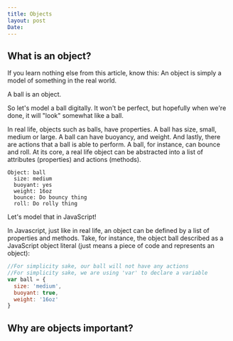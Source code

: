 ```yaml
---
title: Objects
layout: post
Date: 
---
```


## What is an object?

If you learn nothing else from this article, know this: An object is simply a model of something in the real world. 

A ball is an object. 

So let's model a ball digitally. It won't be perfect, but hopefully when we're done, it will "look" somewhat like a ball. 

In real life, objects such as balls, have properties. A ball has size, small, medium or large. A ball can have buoyancy, and weight. And lastly, there are actions that a ball is able to perform. A ball, for instance, can bounce and roll. At its core, a real life object can be abstracted into a list of attributes (properties) and actions (methods).

```
Object: ball
  size: medium
  buoyant: yes
  weight: 16oz 
  bounce: Do bouncy thing
  roll: Do rolly thing
```

Let's model that in JavaScript!

In Javascript, just like in real life, an object can be defined by a list of properties and methods. Take, for instance, the object ball described as a JavaScript object literal (just means a piece of code and represents an object):

```javascript
//For simplicity sake, our ball will not have any actions
//For simplicity sake, we are using 'var' to declare a variable 
var ball = {
  size: 'medium',
  buoyant: true,
  weight: '16oz'
}
```

## Why are objects important?
